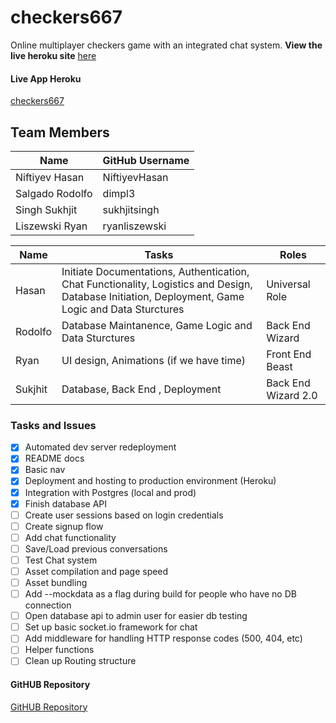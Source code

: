# checkers667 

Online multiplayer checkers game with an integrated chat system.
**View the live heroku site** [here](https://checkers667.herokuapp.com/)


#### Live App Heroku

[checkers667](https://checkers667.herokuapp.com/)

## Team Members

| Name | GitHub Username |
| ------ | ------ |
| Niftiyev Hasan | NiftiyevHasan |
| Salgado Rodolfo | dimpl3 |
| Singh Sukhjit | sukhjitsingh |
| Liszewski Ryan | ryanliszewski |


| Name | Tasks | Roles |
| ------ | ------ | ------ |
| Hasan | Initiate Documentations, Authentication, Chat Functionality, Logistics and Design, Database Initiation, Deployment, Game Logic and Data Sturctures | Universal Role |
| Rodolfo | Database Maintanence, Game Logic and Data Sturctures | Back End Wizard |
| Ryan | UI design, Animations (if we have time) | Front End Beast |
| Sukjhit | Database, Back End , Deployment | Back End Wizard 2.0 |

### Tasks and Issues

- [x] Automated dev server redeployment
- [x] README docs
- [x] Basic nav
- [x] Deployment and hosting to production environment (Heroku)
- [x] Integration with Postgres (local and prod)
- [x] Finish database API
- [ ] Create user sessions based on login credentials
- [ ] Create signup flow
- [ ] Add chat functionality
- [ ] Save/Load previous conversations
- [ ] Test Chat system
- [ ] Asset compilation and page speed
- [ ] Asset bundling
- [ ] Add --mockdata as a flag during build for people who have no DB connection
- [ ] Open database api to admin user for easier db testing
- [ ] Set up basic socket.io framework for chat
- [ ] Add middleware for handling HTTP response codes (500, 404, etc)
- [ ] Helper functions
- [ ] Clean up Routing structure

#### GitHUB Repository

[GitHUB Repository](https://github.com/sfsu-csc-667-fall-2017/term-project-fall-2017-teamD-checkers)

